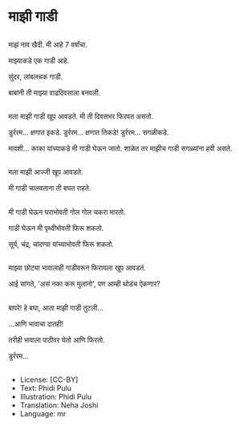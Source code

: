 # माझी गाडी

##
माझं नाव खैदी. मी आहे 7 वर्षांचा. 

माझ्याकडे एक गाडी आहे. 

सुंदर, लांबलचक गाडी. 

बाबांनी ती माझ्या वाढदिवसाला बनवली. 

##
मला माझी गाडी खूप आवडते. मी ती दिवसभर फिरवत असतो. 

डुर्ररम... क्षणात इकडे. डुर्ररम... क्षणात तिकडे! डुर्ररम... सगळीकडे. 

मावशी... काका यांच्याकडे मी गाडी घेऊन जातो. शाळेत तर माझीच गाडी सगळ्यांना हवी असते. 

##
मला माझी आज्जी खूप आवडते. 

मी गाडी चालवताना ती बघत राहते. 

##
मी गाडी घेऊन घराभोवती गोल गोल चकरा मारतो. 

गाडी घेऊन मी पृथ्वीभोवती फिरू शकतो. 

सूर्य, चंद्र, चांदण्या यांच्याभोवती फिरू शकतो. 

##
माझ्या छोट्या भावालाही गाडीवरून फिरायला खूप आवडतं. 

आई सांगते, 'असं नका करू मुलांनो', पण आम्ही थोडंच ऐकणार? 

##
बापरे! हे बघा, आता माझी गाडी तुटली... 

...आणि भावाचा दातही! 

तरीही भावाला पाठीवर घेतो आणि फिरतो. 

डुर्ररम... 

##
* License: [CC-BY]
* Text: Phidi Pulu
* Illustration: Phidi Pulu
* Translation: Neha Joshi
* Language: mr
